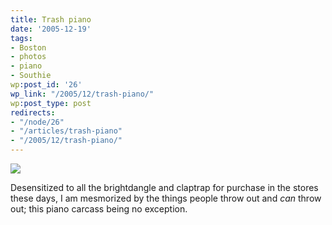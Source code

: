 ```yaml
---
title: Trash piano
date: '2005-12-19'
tags:
- Boston
- photos
- piano
- Southie
wp:post_id: '26'
wp_link: "/2005/12/trash-piano/"
wp:post_type: post
redirects:
- "/node/26"
- "/articles/trash-piano"
- "/2005/12/trash-piano/"
---
```


[ ![](http://static.flickr.com/37/75385133_ca3abb0010_m.jpg) ](http://www.flickr.com/photos/atomicworkshop/75385133/)

Desensitized to all the brightdangle and claptrap for purchase in the stores these days, I am mesmorized by the things people throw out and _can_ throw out; this piano carcass being no exception.

